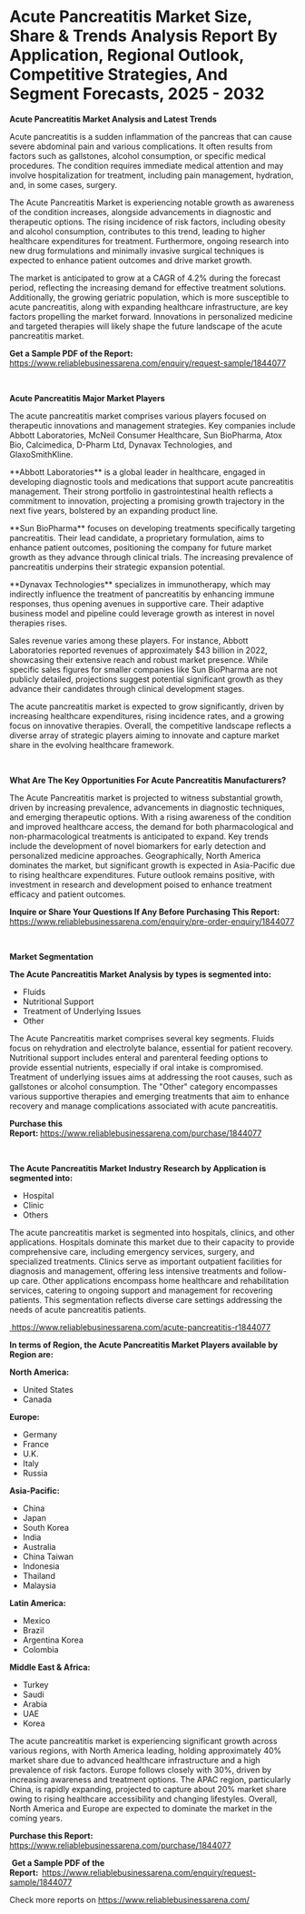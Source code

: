 <p><h1>Acute Pancreatitis Market Size, Share & Trends Analysis Report By Application, Regional Outlook, Competitive Strategies, And Segment Forecasts, 2025 - 2032</h1></p><p><strong>Acute Pancreatitis Market Analysis and Latest Trends</strong></p>
<p><p>Acute pancreatitis is a sudden inflammation of the pancreas that can cause severe abdominal pain and various complications. It often results from factors such as gallstones, alcohol consumption, or specific medical procedures. The condition requires immediate medical attention and may involve hospitalization for treatment, including pain management, hydration, and, in some cases, surgery. </p><p>The Acute Pancreatitis Market is experiencing notable growth as awareness of the condition increases, alongside advancements in diagnostic and therapeutic options. The rising incidence of risk factors, including obesity and alcohol consumption, contributes to this trend, leading to higher healthcare expenditures for treatment. Furthermore, ongoing research into new drug formulations and minimally invasive surgical techniques is expected to enhance patient outcomes and drive market growth. </p><p>The market is anticipated to grow at a CAGR of 4.2% during the forecast period, reflecting the increasing demand for effective treatment solutions. Additionally, the growing geriatric population, which is more susceptible to acute pancreatitis, along with expanding healthcare infrastructure, are key factors propelling the market forward. Innovations in personalized medicine and targeted therapies will likely shape the future landscape of the acute pancreatitis market.</p></p>
<p><strong>Get a Sample PDF of the Report:&nbsp;</strong> <a href="https://www.reliablebusinessarena.com/enquiry/request-sample/1844077?utm_campaign=1932&utm_medium=2&utm_source=Github&utm_content=ia&utm_term=03032025&utm_id=acute-pancreatitis">https://www.reliablebusinessarena.com/enquiry/request-sample/1844077</a></p>
<p>&nbsp;</p>
<p><strong>Acute Pancreatitis Major Market Players</strong></p>
<p><p>The acute pancreatitis market comprises various players focused on therapeutic innovations and management strategies. Key companies include Abbott Laboratories, McNeil Consumer Healthcare, Sun BioPharma, Atox Bio, Calcimedica, D-Pharm Ltd, Dynavax Technologies, and GlaxoSmithKline.</p><p>**Abbott Laboratories** is a global leader in healthcare, engaged in developing diagnostic tools and medications that support acute pancreatitis management. Their strong portfolio in gastrointestinal health reflects a commitment to innovation, projecting a promising growth trajectory in the next five years, bolstered by an expanding product line.</p><p>**Sun BioPharma** focuses on developing treatments specifically targeting pancreatitis. Their lead candidate, a proprietary formulation, aims to enhance patient outcomes, positioning the company for future market growth as they advance through clinical trials. The increasing prevalence of pancreatitis underpins their strategic expansion potential.</p><p>**Dynavax Technologies** specializes in immunotherapy, which may indirectly influence the treatment of pancreatitis by enhancing immune responses, thus opening avenues in supportive care. Their adaptive business model and pipeline could leverage growth as interest in novel therapies rises.</p><p>Sales revenue varies among these players. For instance, Abbott Laboratories reported revenues of approximately $43 billion in 2022, showcasing their extensive reach and robust market presence. While specific sales figures for smaller companies like Sun BioPharma are not publicly detailed, projections suggest potential significant growth as they advance their candidates through clinical development stages.</p><p>The acute pancreatitis market is expected to grow significantly, driven by increasing healthcare expenditures, rising incidence rates, and a growing focus on innovative therapies. Overall, the competitive landscape reflects a diverse array of strategic players aiming to innovate and capture market share in the evolving healthcare framework.</p></p>
<p>&nbsp;</p>
<p><strong>What Are The Key Opportunities For Acute Pancreatitis Manufacturers?</strong></p>
<p><p>The Acute Pancreatitis market is projected to witness substantial growth, driven by increasing prevalence, advancements in diagnostic techniques, and emerging therapeutic options. With a rising awareness of the condition and improved healthcare access, the demand for both pharmacological and non-pharmacological treatments is anticipated to expand. Key trends include the development of novel biomarkers for early detection and personalized medicine approaches. Geographically, North America dominates the market, but significant growth is expected in Asia-Pacific due to rising healthcare expenditures. Future outlook remains positive, with investment in research and development poised to enhance treatment efficacy and patient outcomes.</p></p>
<p><strong>Inquire or Share Your Questions If Any Before Purchasing This Report:</strong> <a href="https://www.reliablebusinessarena.com/enquiry/pre-order-enquiry/1844077?utm_campaign=1932&utm_medium=2&utm_source=Github&utm_content=ia&utm_term=03032025&utm_id=acute-pancreatitis">https://www.reliablebusinessarena.com/enquiry/pre-order-enquiry/1844077</a></p>
<p>&nbsp;</p>
<p><strong>Market Segmentation</strong></p>
<p><strong>The Acute Pancreatitis Market Analysis by types is segmented into:</strong></p>
<p><ul><li>Fluids</li><li>Nutritional Support</li><li>Treatment of Underlying Issues</li><li>Other</li></ul></p>
<p><p>The Acute Pancreatitis market comprises several key segments. Fluids focus on rehydration and electrolyte balance, essential for patient recovery. Nutritional support includes enteral and parenteral feeding options to provide essential nutrients, especially if oral intake is compromised. Treatment of underlying issues aims at addressing the root causes, such as gallstones or alcohol consumption. The "Other" category encompasses various supportive therapies and emerging treatments that aim to enhance recovery and manage complications associated with acute pancreatitis.</p></p>
<p><strong>Purchase this Report:&nbsp;</strong><a href="https://www.reliablebusinessarena.com/purchase/1844077?utm_campaign=1932&utm_medium=2&utm_source=Github&utm_content=ia&utm_term=03032025&utm_id=acute-pancreatitis">https://www.reliablebusinessarena.com/purchase/1844077</a></p>
<p>&nbsp;</p>
<p><strong>The Acute Pancreatitis Market Industry Research by Application is segmented into:</strong></p>
<p><ul><li>Hospital</li><li>Clinic</li><li>Others</li></ul></p>
<p><p>The acute pancreatitis market is segmented into hospitals, clinics, and other applications. Hospitals dominate this market due to their capacity to provide comprehensive care, including emergency services, surgery, and specialized treatments. Clinics serve as important outpatient facilities for diagnosis and management, offering less intensive treatments and follow-up care. Other applications encompass home healthcare and rehabilitation services, catering to ongoing support and management for recovering patients. This segmentation reflects diverse care settings addressing the needs of acute pancreatitis patients.</p></p>
<p><a href="https://www.reliablebusinessarena.com/acute-pancreatitis-r1844077?utm_campaign=1932&utm_medium=2&utm_source=Github&utm_content=ia&utm_term=03032025&utm_id=acute-pancreatitis">&nbsp;https://www.reliablebusinessarena.com/acute-pancreatitis-r1844077</a></p>
<p><strong>In terms of Region, the Acute Pancreatitis Market Players available by Region are:</strong></p>
<p>
    <p> <strong> North America: </strong>
        <ul>
            <li>United States</li>
            <li>Canada</li>
        </ul>
        </p> 
    <p> <strong> Europe: </strong>
        <ul>
            <li>Germany</li>
            <li>France</li>
            <li>U.K.</li>
            <li>Italy</li>
            <li>Russia</li>
        </ul>
        </p> 
    <p> <strong> Asia-Pacific: </strong>
        <ul>
            <li>China</li>
            <li>Japan</li>
            <li>South Korea</li>
            <li>India</li>
            <li>Australia</li>
            <li>China Taiwan</li>
            <li>Indonesia</li>
            <li>Thailand</li>
            <li>Malaysia</li>
        </ul>
        </p> 
    <p> <strong> Latin America: </strong>
        <ul>
            <li>Mexico</li>
            <li>Brazil</li>
            <li>Argentina Korea</li>
            <li>Colombia</li>
        </ul>
        </p> 
    <p> <strong> Middle East & Africa: </strong>
        <ul>
            <li>Turkey</li>
            <li>Saudi</li>
            <li>Arabia</li>
            <li>UAE</li>
            <li>Korea</li>
        </ul>
    </p>
    </p>
<p><p>The acute pancreatitis market is experiencing significant growth across various regions, with North America leading, holding approximately 40% market share due to advanced healthcare infrastructure and a high prevalence of risk factors. Europe follows closely with 30%, driven by increasing awareness and treatment options. The APAC region, particularly China, is rapidly expanding, projected to capture about 20% market share owing to rising healthcare accessibility and changing lifestyles. Overall, North America and Europe are expected to dominate the market in the coming years.</p></p>
<p><strong>Purchase this Report: </strong><a href="https://www.reliablebusinessarena.com/purchase/1844077?utm_campaign=1932&utm_medium=2&utm_source=Github&utm_content=ia&utm_term=03032025&utm_id=acute-pancreatitis">https://www.reliablebusinessarena.com/purchase/1844077</a></p>
<p>&nbsp;<strong>Get a Sample PDF of the Report:&nbsp;&nbsp;</strong><a href="https://www.reliablebusinessarena.com/enquiry/request-sample/1844077?utm_campaign=1932&utm_medium=2&utm_source=Github&utm_content=ia&utm_term=03032025&utm_id=acute-pancreatitis">https://www.reliablebusinessarena.com/enquiry/request-sample/1844077</a></p>
<p><strong></strong></p>
<p>Check more reports on <a href="https://www.reliablebusinessarena.com/?utm_campaign=1932&utm_medium=2&utm_source=Github&utm_content=ia&utm_term=03032025&utm_id=acute-pancreatitis">https://www.reliablebusinessarena.com/</a></p>